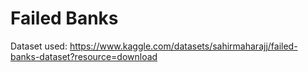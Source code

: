# Failed Banks
 
Dataset used:
https://www.kaggle.com/datasets/sahirmaharajj/failed-banks-dataset?resource=download